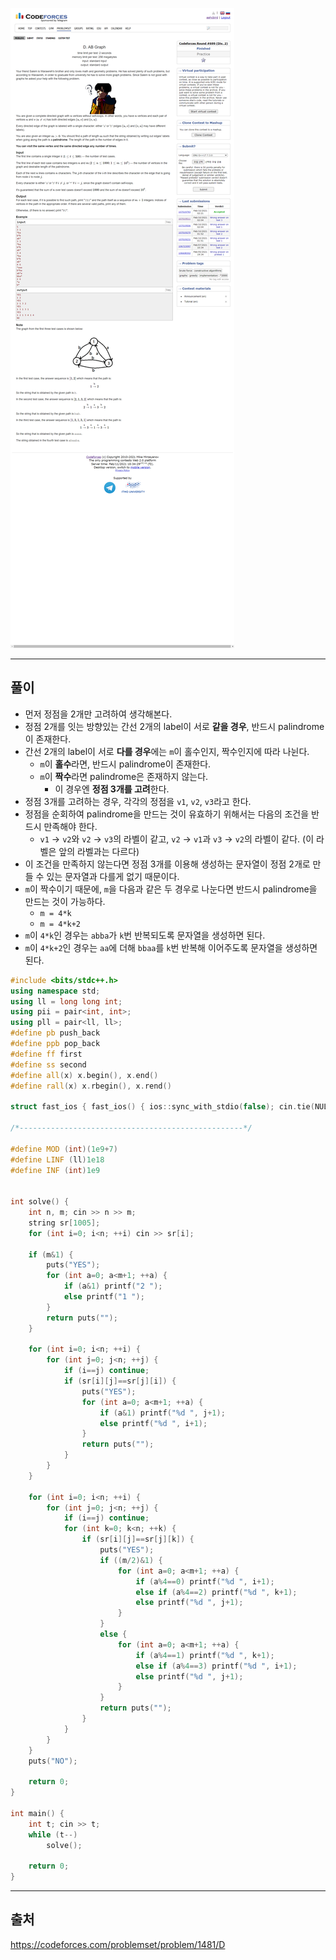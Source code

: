 ![이미지](../images/codeforces.com_problemset_problem_1481_D.png)

---
## 풀이
* 먼저 정점을 2개만 고려하여 생각해본다.
* 정점 2개를 잇는 방향있는 간선 2개의 label이 서로 **같을 경우**, 반드시 palindrome이 존재한다.
* 간선 2개의 label이 서로 **다를 경우**에는 `m`이 홀수인지, 짝수인지에 따라 나뉜다.
  * `m`이 **홀수**라면, 반드시 palindrome이 존재한다.
  * `m`이 **짝수**라면 palindrome은 존재하지 않는다.
    * 이 경우엔 **정점 3개를 고려**한다.
* 정점 3개를 고려하는 경우, 각각의 정점을 `v1`, `v2`, `v3`라고 한다.
* 정점을 순회하여 palindrome을 만드는 것이 유효하기 위해서는 다음의 조건을 반드시 만족해야 한다.
  * `v1` -> `v2`와 `v2` -> `v3`의 라벨이 같고, `v2` -> `v1`과 `v3` -> `v2`의 라벨이 같다. (이 라벨은 앞의 라벨과는 다르다)
* 이 조건을 만족하지 않는다면 정점 3개를 이용해 생성하는 문자열이 정점 2개로 만들 수 있는 문자열과 다를게 없기 때문이다.
* `m`이 짝수이기 때문에, `m`을 다음과 같은 두 경우로 나눈다면 반드시 palindrome을 만드는 것이 가능하다.
  * `m = 4*k`
  * `m = 4*k+2`
* `m`이 `4*k`인 경우는 `abba`가 `k`번 반복되도록 문자열을 생성하면 된다.
* `m`이 `4*k+2`인 경우는 `aa`에 더해 `bbaa`를 `k`번 반복해 이어주도록 문자열을 생성하면 된다.

```cpp
#include <bits/stdc++.h>
using namespace std;
using ll = long long int;
using pii = pair<int, int>;
using pll = pair<ll, ll>;
#define pb push_back
#define ppb pop_back
#define ff first
#define ss second
#define all(x) x.begin(), x.end()
#define rall(x) x.rbegin(), x.rend()
 
struct fast_ios { fast_ios() { ios::sync_with_stdio(false); cin.tie(NULL); } } fast_ios_;
 
/*--------------------------------------------------*/
 
#define MOD (int)(1e9+7)
#define LINF (ll)1e18
#define INF (int)1e9
 
 
int solve() {
	int n, m; cin >> n >> m;
	string sr[1005];
	for (int i=0; i<n; ++i) cin >> sr[i];
 
	if (m&1) {
		puts("YES");
		for (int a=0; a<m+1; ++a) {
			if (a&1) printf("2 ");
			else printf("1 ");
		}
		return puts("");
	}
 
	for (int i=0; i<n; ++i) {
		for (int j=0; j<n; ++j) {
			if (i==j) continue;
			if (sr[i][j]==sr[j][i]) {
				puts("YES");
				for (int a=0; a<m+1; ++a) {
					if (a&1) printf("%d ", j+1);
					else printf("%d ", i+1);
				}
				return puts("");
			}
		}
	}
 
	for (int i=0; i<n; ++i) {
		for (int j=0; j<n; ++j) {
			if (i==j) continue;
			for (int k=0; k<n; ++k) {
				if (sr[i][j]==sr[j][k]) {
					puts("YES");
					if ((m/2)&1) {
						for (int a=0; a<m+1; ++a) {
							if (a%4==0) printf("%d ", i+1);
							else if (a%4==2) printf("%d ", k+1);
							else printf("%d ", j+1);
						}
					}
					else {
						for (int a=0; a<m+1; ++a) {
							if (a%4==1) printf("%d ", k+1);
							else if (a%4==3) printf("%d ", i+1);
							else printf("%d ", j+1);
						}
					}
					return puts("");
				}
			}
		}
	}
	puts("NO");
 
	return 0;
}
 
int main() {
	int t; cin >> t;
	while (t--)
		solve();
 
	return 0;
}
```

---
## 출처
https://codeforces.com/problemset/problem/1481/D